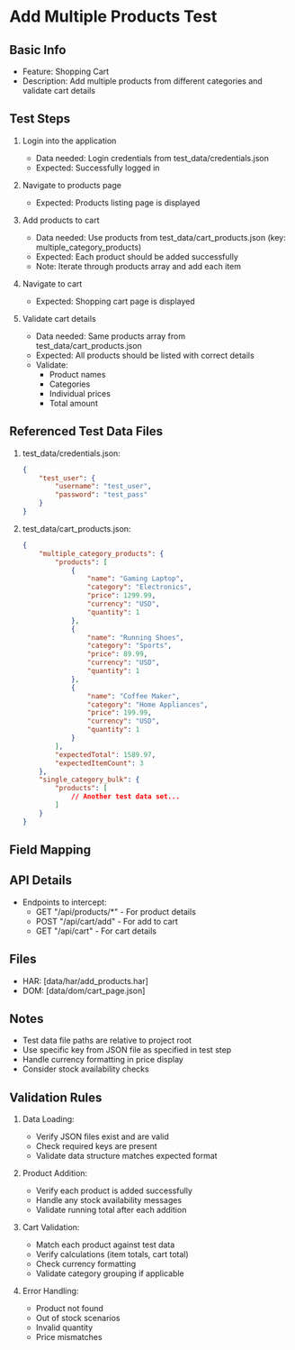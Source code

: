 # Add Multiple Products Test

## Basic Info
- Feature: Shopping Cart
- Description: Add multiple products from different categories and validate cart details

## Test Steps
1. Login into the application
   - Data needed: Login credentials from test_data/credentials.json
   - Expected: Successfully logged in

2. Navigate to products page
   - Expected: Products listing page is displayed

3. Add products to cart
   - Data needed: Use products from test_data/cart_products.json (key: multiple_category_products)
   - Expected: Each product should be added successfully
   - Note: Iterate through products array and add each item

4. Navigate to cart
   - Expected: Shopping cart page is displayed

5. Validate cart details
   - Data needed: Same products array from test_data/cart_products.json
   - Expected: All products should be listed with correct details
   - Validate:
     - Product names
     - Categories
     - Individual prices
     - Total amount

## Referenced Test Data Files
1. test_data/credentials.json:
   ```json
   {
       "test_user": {
           "username": "test_user",
           "password": "test_pass"
       }
   }
   ```

2. test_data/cart_products.json:
   ```json
   {
       "multiple_category_products": {
           "products": [
               {
                   "name": "Gaming Laptop",
                   "category": "Electronics",
                   "price": 1299.99,
                   "currency": "USD",
                   "quantity": 1
               },
               {
                   "name": "Running Shoes",
                   "category": "Sports",
                   "price": 89.99,
                   "currency": "USD",
                   "quantity": 1
               },
               {
                   "name": "Coffee Maker",
                   "category": "Home Appliances",
                   "price": 199.99,
                   "currency": "USD",
                   "quantity": 1
               }
           ],
           "expectedTotal": 1589.97,
           "expectedItemCount": 3
       },
       "single_category_bulk": {
           "products": [
               // Another test data set...
           ]
       }
   }
   ```

## Field Mapping


## API Details
- Endpoints to intercept: 
  - GET "/api/products/*" - For product details
  - POST "/api/cart/add" - For add to cart
  - GET "/api/cart" - For cart details

## Files
- HAR: [data/har/add_products.har]
- DOM: [data/dom/cart_page.json]

## Notes
- Test data file paths are relative to project root
- Use specific key from JSON file as specified in test step
- Handle currency formatting in price display
- Consider stock availability checks

## Validation Rules
1. Data Loading:
   - Verify JSON files exist and are valid
   - Check required keys are present
   - Validate data structure matches expected format

2. Product Addition:
   - Verify each product is added successfully
   - Handle any stock availability messages
   - Validate running total after each addition

3. Cart Validation:
   - Match each product against test data
   - Verify calculations (item totals, cart total)
   - Check currency formatting
   - Validate category grouping if applicable

4. Error Handling:
   - Product not found
   - Out of stock scenarios
   - Invalid quantity
   - Price mismatches 